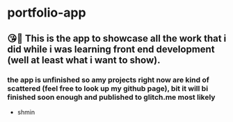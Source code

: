 # portfolio-app
## 😘🤌 This is the app to showcase all the work that i did while i was learning front end development (well at least what i want to show). 
### the app is unfinished so amy projects right now are kind of scattered (feel free to look up my github page), bit it will bi finished soon enough and published to glitch.me most likely

- shmin
